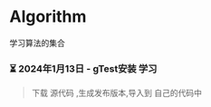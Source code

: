 # Algorithm
学习算法的集合



### :hourglass_flowing_sand: 2024年1月13日  - gTest安装 学习 

> 下载  源代码  ,生成发布版本,导入到 自己的代码中
